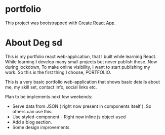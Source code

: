 # portfolio

This project was bootstrapped with [Create React App](https://github.com/facebook/create-react-app).

# About Deg sd 

This is my portfolio react web-application, that I built while learning React. While learning I develop many small projects but never publish those.
Now during lockdown, To make online visibility, I want to start publishing my work. So this is the first thing I choose, PORTFOLIO.

This is a very basic portfolio web-application that shows basic details about me, my skill set, contact info, social links etc.

Plan to be implements next few weekends:
  - Serve data from JSON ( right now present in components itself ). So others can use this.
  - Use styled-component - Right now inline js object used
  - Add a blog section.
  - Some design improvements.
